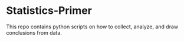 # Statistics-Primer
This repo contains python scripts on how to collect, analyze, and draw conclusions from data.

